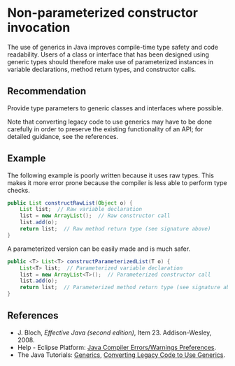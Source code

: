 # Non-parameterized constructor invocation
The use of generics in Java improves compile-time type safety and code readability. Users of a class or interface that has been designed using generic types should therefore make use of parameterized instances in variable declarations, method return types, and constructor calls.


## Recommendation
Provide type parameters to generic classes and interfaces where possible.

Note that converting legacy code to use generics may have to be done carefully in order to preserve the existing functionality of an API; for detailed guidance, see the references.


## Example
The following example is poorly written because it uses raw types. This makes it more error prone because the compiler is less able to perform type checks.


```java
public List constructRawList(Object o) {
    List list;  // Raw variable declaration
    list = new ArrayList();  // Raw constructor call
    list.add(o);
    return list;  // Raw method return type (see signature above)
}
```
A parameterized version can be easily made and is much safer.


```java
public <T> List<T> constructParameterizedList(T o) {
    List<T> list;  // Parameterized variable declaration
    list = new ArrayList<T>();  // Parameterized constructor call
    list.add(o);
    return list;  // Parameterized method return type (see signature above)
}
```

## References
* J. Bloch, *Effective Java (second edition)*, Item 23. Addison-Wesley, 2008.
* Help - Eclipse Platform: [Java Compiler Errors/Warnings Preferences](https://help.eclipse.org/2020-12/advanced/content.jsp?topic=/org.eclipse.jdt.doc.user/reference/preferences/java/compiler/ref-preferences-errors-warnings.htm).
* The Java Tutorials: [Generics](https://docs.oracle.com/javase/tutorial/java/generics/), [Converting Legacy Code to Use Generics](https://docs.oracle.com/javase/tutorial/extra/generics/convert.html).
